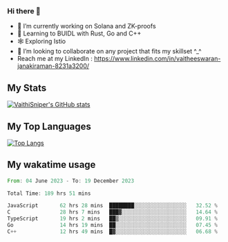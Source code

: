 ### Hi there 👋

- 🔭 I’m currently working on Solana and ZK-proofs
- 📖 Learning to BUIDL with Rust, Go and C++
- 🕸️ Exploring Istio
- 👯 I’m looking to collaborate on any project that fits my skillset ^_^
- Reach me at my LinkedIn : https://www.linkedin.com/in/vaitheeswaran-janakiraman-8231a3200/

## My Stats
[![VaithiSniper's GitHub stats](https://github-readme-stats.vercel.app/api?username=VaithiSniper&hide=stars&theme=radical)](https://github.com/anuraghazra/github-readme-stats)

## My Top Languages

[![Top Langs](https://github-readme-stats.vercel.app/api/top-langs/?username=VaithiSniper&layout=compact)](https://github.com/anuraghazra/github-readme-stats)

## My wakatime usage

<!--START_SECTION:waka-->

```rust
From: 04 June 2023 - To: 19 December 2023

Total Time: 189 hrs 51 mins

JavaScript       62 hrs 28 mins  ████████░░░░░░░░░░░░░░░░░   32.52 %
C                28 hrs 7 mins   ███▓░░░░░░░░░░░░░░░░░░░░░   14.64 %
TypeScript       19 hrs 2 mins   ██▒░░░░░░░░░░░░░░░░░░░░░░   09.91 %
Go               14 hrs 19 mins  ██░░░░░░░░░░░░░░░░░░░░░░░   07.45 %
C++              12 hrs 49 mins  █▓░░░░░░░░░░░░░░░░░░░░░░░   06.68 %
```

<!--END_SECTION:waka-->
